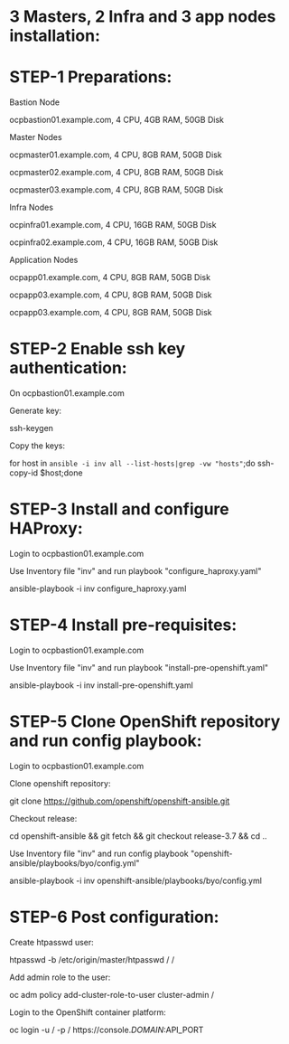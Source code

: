 3 Masters, 2 Infra and 3 app nodes installation:
=========================================


STEP-1 Preparations:
====================
Bastion Node

ocpbastion01.example.com, 4 CPU, 4GB RAM, 50GB Disk


Master Nodes

ocpmaster01.example.com, 4 CPU, 8GB RAM, 50GB Disk

ocpmaster02.example.com, 4 CPU, 8GB RAM, 50GB Disk

ocpmaster03.example.com, 4 CPU, 8GB RAM, 50GB Disk


Infra Nodes

ocpinfra01.example.com, 4 CPU, 16GB RAM, 50GB Disk

ocpinfra02.example.com, 4 CPU, 16GB RAM, 50GB Disk


Application Nodes

ocpapp01.example.com, 4 CPU, 8GB RAM, 50GB Disk

ocpapp03.example.com, 4 CPU, 8GB RAM, 50GB Disk

ocpapp03.example.com, 4 CPU, 8GB RAM, 50GB Disk


STEP-2 Enable ssh key authentication:
=====================================
On ocpbastion01.example.com

Generate key:

ssh-keygen

Copy the keys:

for host in `ansible -i inv all --list-hosts|grep -vw "hosts"`;do ssh-copy-id $host;done
  

STEP-3 Install and configure HAProxy:
=====================================
Login to ocpbastion01.example.com

Use Inventory file "inv" and run playbook "configure_haproxy.yaml"

ansible-playbook -i inv configure_haproxy.yaml


STEP-4 Install pre-requisites:
==============================
Login to ocpbastion01.example.com

Use Inventory file "inv" and run playbook "install-pre-openshift.yaml"

ansible-playbook -i inv install-pre-openshift.yaml

STEP-5 Clone OpenShift repository and run config playbook:
==========================================================
Login to ocpbastion01.example.com

Clone openshift repository:

git clone https://github.com/openshift/openshift-ansible.git

Checkout release:

cd openshift-ansible && git fetch && git checkout release-3.7 && cd ..

Use Inventory file "inv" and run config playbook "openshift-ansible/playbooks/byo/config.yml"

ansible-playbook -i inv openshift-ansible/playbooks/byo/config.yml

STEP-6 Post configuration:
==========================
Create htpasswd user:

htpasswd -b /etc/origin/master/htpasswd /<USERNAME/> /<PASSWORD/>

Add admin role to the user:

oc adm policy add-cluster-role-to-user cluster-admin /<USERNAME/>

Login to the OpenShift container platform:

oc login -u /<USERNAME/> -p /<PASSWORD/> https://console.$DOMAIN:$API_PORT
